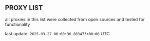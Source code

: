 ## PROXY LIST

all proxies in this list were collected from open sources and tested for functionality

last update: `2025-03-27 06:00:30.803473+00:00` UTC